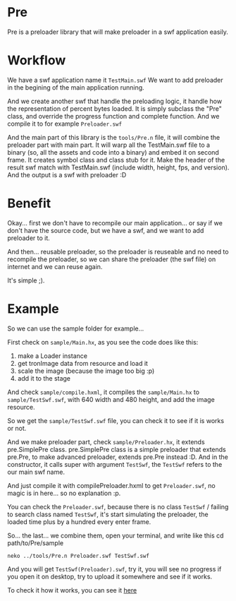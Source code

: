Pre
===

Pre is a preloader library that will make preloader in a swf application easily.

Workflow
========

We have a swf application name it `TestMain.swf`
We want to add preloader in the begining of the main application running.

And we create another swf that handle the preloading logic, it handle how the representation of percent bytes loaded.
It is simply subclass the "Pre" class, and override the progress function and complete function.
And we compile it to for example `Preloader.swf`

And the main part of this library is the `tools/Pre.n` file, it will combine the preloader part with main part.
It will warp all the TestMain.swf file to a binary (so, all the assets and code into a binary) and embed it on second frame.
It creates symbol class and class stub for it.
Make the header of the result swf match with TestMain.swf (include width, height, fps, and version).
And the output is a swf with preloader :D

Benefit
=======

Okay... first we don't have to recompile our main application... or say if we don't have the source code, but we have a swf, and we want to add preloader to it.

And then... reusable preloader, so the preloader is reuseable and no need to recompile the preloader, so we can share the preloader (the swf file) on internet and we can reuse again.

It's simple ;).

Example
=======

So we can use the sample folder for example...

First check on `sample/Main.hx`, as you see the code does like this:

1. make a Loader instance
2. get tronImage data from resource and load it
3. scale the image (because the image too big :p)
4. add it to the stage

And check `sample/compile.hxml`, it compiles the `sample/Main.hx` to `sample/TestSwf.swf`, with 640 width and 480 height, and add the image resource.

So we get the `sample/TestSwf.swf` file, you can check it to see if it is works or not.

And we make preloader part, check `sample/Preloader.hx`, it extends pre.SimplePre class.
pre.SimplePre class is a simple preloader that extends pre.Pre, to make advanced preloader, extends pre.Pre instead :D.
And in the constructor, it calls super with argument `TestSwf`, the `TestSwf` refers to the our main swf name.

And just compile it with compilePreloader.hxml to get `Preloader.swf`, no magic is in here... so no explanation :p.

You can check the `Preloader.swf`, because there is no class `TestSwf` / failing to search class named `TestSwf`, it's start simulating the preloader, the loaded time plus by a hundred every enter frame.

So... the last... we combine them, open your terminal, and write like this
cd path/to/Pre/sample

    neko ../tools/Pre.n Preloader.swf TestSwf.swf

And you will get `TestSwf(Preloader).swf`, try it, you will see no progress if you open it on desktop, try to upload it somewhere and see if it works.


To check it how it works, you can see it [here](http://spamtheweb.com/ul/s18112010115_Pre.html)

